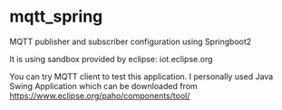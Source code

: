 # mqtt_spring

MQTT publisher and subscriber configuration using Springboot2

It is using sandbox provided by eclipse: iot.eclipse.org

You can try MQTT client to test this application. I personally used Java Swing Application which can be downloaded from https://www.eclipse.org/paho/components/tool/
